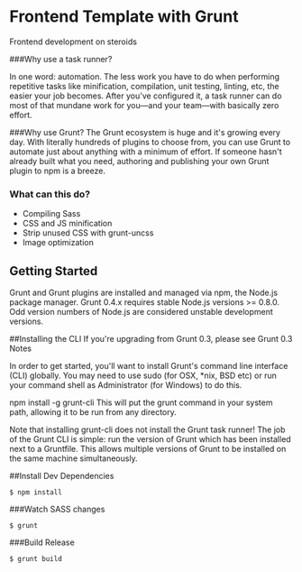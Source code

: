 # Frontend Template with Grunt

Frontend development on steroids

###Why use a task runner?

In one word: automation. The less work you have to do when performing repetitive tasks like minification, compilation, unit testing, linting, etc, the easier your job becomes. After you've configured it, a task runner can do most of that mundane work for you—and your team—with basically zero effort.

###Why use Grunt?
The Grunt ecosystem is huge and it's growing every day. With literally hundreds of plugins to choose from, you can use Grunt to automate just about anything with a minimum of effort. If someone hasn't already built what you need, authoring and publishing your own Grunt plugin to npm is a breeze.

### What can this do?


* Compiling Sass
* CSS and JS minification
* Strip unused CSS with grunt-uncss
* Image optimization




## Getting Started
Grunt and Grunt plugins are installed and managed via npm, the Node.js package manager.
Grunt 0.4.x requires stable Node.js versions >= 0.8.0. Odd version numbers of Node.js are considered unstable development versions.

##Installing the CLI
If you're upgrading from Grunt 0.3, please see Grunt 0.3 Notes

In order to get started, you'll want to install Grunt's command line interface (CLI) globally. You may need to use sudo (for OSX, *nix, BSD etc) or run your command shell as Administrator (for Windows) to do this.

npm install -g grunt-cli
This will put the grunt command in your system path, allowing it to be run from any directory.

Note that installing grunt-cli does not install the Grunt task runner! The job of the Grunt CLI is simple: run the version of Grunt which has been installed next to a Gruntfile. This allows multiple versions of Grunt to be installed on the same machine simultaneously.


##Install Dev Dependencies
```
$ npm install

```
###Watch SASS changes
```
$ grunt

```
###Build Release
```
$ grunt build

```

